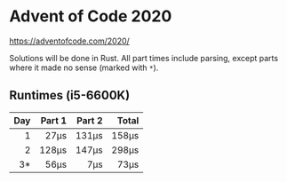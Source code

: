 # Advent of Code 2020

https://adventofcode.com/2020/

Solutions will be done in Rust. All part times include parsing, except parts where it made no sense (marked with `*`).

## Runtimes (i5-6600K)

| Day |  Part 1 |  Part 2 |   Total |
|----:|--------:|--------:|--------:|
| 1   |    27µs |   131µs |   158µs |
| 2   |   128µs |   147µs |   298µs |
| 3*  |    56µs |     7µs |    73µs |
